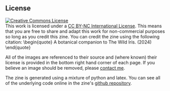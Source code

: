 ## License 

<a rel="license" href="http://creativecommons.org/licenses/by-nc/4.0/"><img alt="Creative Commons License" style="border-width:0" src="https://i.creativecommons.org/l/by-nc/4.0/80x15.png" /></a><br />
This work is licensed under a <a rel="license" href="http://creativecommons.org/licenses/by-nc/4.0/">CC BY-NC International License</a>. This means that you are free to share and adapt this work for non-commercial purposes so long as you credit this zine. You can credit the zine using the following citation:
\begin{quote}
A botanical companion to The Wild Iris. (2024)
\end{quote}

All of the images are referenced to their source and (where known) their license is provided in the bottom right hand corner of each page. If you believe an image should be removed, please [contact me](mailto:wjj@posteo.net). 

The zine is generated using a mixture of python and latex. You can see all of the underlying code online in the zine's [github repository](). 
